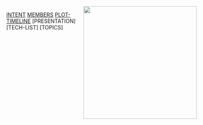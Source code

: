 <img align="right" width="300" height="300" src="https://raw.githubusercontent.com/trekshcool/Ironman3/master/Image/Screen%20Shot%202018-09-30%20at%2022.25.20.png">


[INTENT](https://trekshcool.github.io/Ironman3/intent)
[MEMBERS](https://trekshcool.github.io/Ironman3/title) 
[PLOT-TIMELINE](https://trekshcool.github.io/Ironman3/timeline)
[PRESENTATION]
[TECH-LIST]
[TOPICS]




